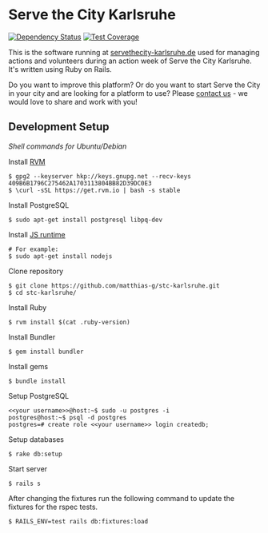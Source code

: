 Serve the City Karlsruhe
========================

[![Dependency Status](https://gemnasium.com/matthias-g/stc-karlsruhe.svg)](https://gemnasium.com/matthias-g/stc-karlsruhe)
[![Test Coverage](https://codeclimate.com/github/matthias-g/stc-karlsruhe/badges/coverage.svg)](https://codeclimate.com/github/matthias-g/stc-karlsruhe/coverage)

This is the software running at [servethecity-karlsruhe.de](https://servethecity-karlsruhe.de) used for managing
actions and volunteers during an action week of Serve the City Karlsruhe.
It's written using Ruby on Rails.

Do you want to improve this platform? Or do you want to start Serve the City in your city and are looking for a platform to use?
Please [contact us](https://servethecity-karlsruhe.de/kontakt) - we would love to share and work with you!


Development Setup
-----------------

*Shell commands for Ubuntu/Debian*

Install [RVM](https://rvm.io)
```shell
$ gpg2 --keyserver hkp://keys.gnupg.net --recv-keys 409B6B1796C275462A1703113804BB82D39DC0E3
$ \curl -sSL https://get.rvm.io | bash -s stable
```

Install PostgreSQL
```shell
$ sudo apt-get install postgresql libpq-dev
```

Install [JS runtime](https://github.com/rails/execjs#execjs)
```shell
# For example:
$ sudo apt-get install nodejs
```

Clone repository
```shell
$ git clone https://github.com/matthias-g/stc-karlsruhe.git
$ cd stc-karlsruhe/
```

Install Ruby
```shell
$ rvm install $(cat .ruby-version)
```

Install Bundler
```shell
$ gem install bundler
```

Install gems
```shell
$ bundle install
```

Setup PostgreSQL
```
<<your username>>@host:~$ sudo -u postgres -i
postgres@host:~$ psql -d postgres
postgres=# create role <<your username>> login createdb;
```

Setup databases
```shell
$ rake db:setup
```

Start server
```shell
$ rails s
```

After changing the fixtures run the following command to update the fixtures for the rspec tests.
```shell
$ RAILS_ENV=test rails db:fixtures:load
```